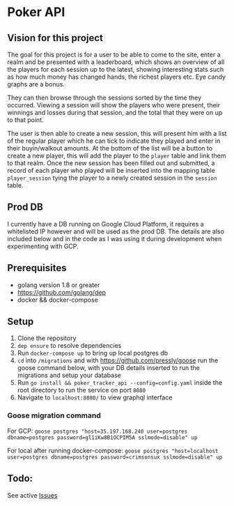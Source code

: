 # Poker API

## Vision for this project

The goal for this project is for a user to be able to come to the site, enter a realm and be presented with a leaderboard, which shows an overview of all the players for each session up to the latest, showing interesting stats such as how much money has changed hands, the richest players etc. Eye candy graphs are a bonus. 

They can then browse through the sessions sorted by the time they occurred. Viewing a session will show the players who were present, their winnings and losses during that session, and the total that they were on up to that point.

The user is then able to create a new session, this will present him with a list of the regular player which he can tick to indicate they played and enter in their buyin/walkout amounts. At the bottom of the list will be a button to create a new player, this will add the player to the `player` table and link them to that realm. Once the new session has been filled out and submitted, a record of each player who played will be inserted into the mapping table `player_session` tying the player to a newly created session in the `session` table.

## Prod DB

I currently have a DB running on Google Cloud Platform, it requires a whitelisted IP however and will be used as the prod DB. The details are also included below and in the code as I was using it during development when experimenting with GCP. 

## Prerequisites

- golang version 1.8 or greater
- https://github.com/golang/dep
- docker && docker-compose

## Setup

1. Clone the repository
2. `dep ensure` to resolve dependencies
3. Run `docker-compose up` to bring up local postgres db
4. `cd` into `/migrations` and with https://github.com/pressly/goose run the goose command below, with your DB details inserted to run the migrations and setup your database
5. Run `go install && poker_tracker_api --config=config.yaml` inside the root directory to run the service on port `8080`
6. Navigate to `localhost:8080/` to view graphql interface

### Goose migration command
For GCP: `goose postgres "host=35.197.168.240 user=postgres dbname=postgres password=gl1iKw8B1OCPIM5A sslmode=disable" up`

For local after running docker-compose: `goose postgres "host=localhost user=postgres dbname=postgres password=crimsonsux sslmode=disable" up`

## Todo:
See active [Issues](https://github.com/tomarrell/poker_tracker_api/issues) 

